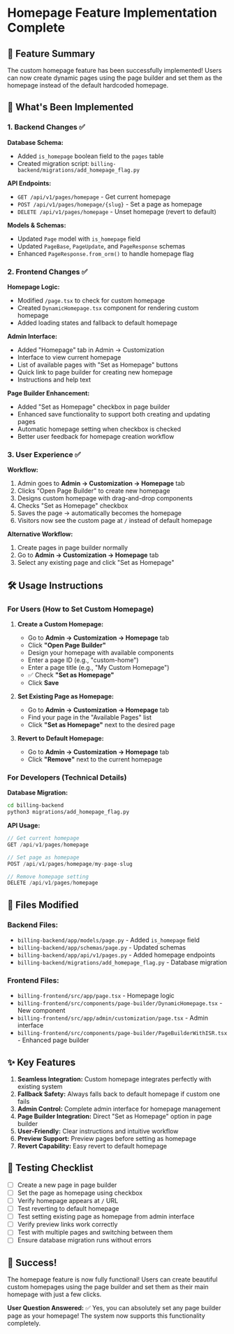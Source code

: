 # Homepage Feature Implementation Complete

## 🎉 Feature Summary

The custom homepage feature has been successfully implemented! Users can now create dynamic pages using the page builder and set them as the homepage instead of the default hardcoded homepage.

## 🚀 What's Been Implemented

### 1. Backend Changes ✅

**Database Schema:**
- Added `is_homepage` boolean field to the `pages` table
- Created migration script: `billing-backend/migrations/add_homepage_flag.py`

**API Endpoints:**
- `GET /api/v1/pages/homepage` - Get current homepage
- `POST /api/v1/pages/homepage/{slug}` - Set a page as homepage  
- `DELETE /api/v1/pages/homepage` - Unset homepage (revert to default)

**Models & Schemas:**
- Updated `Page` model with `is_homepage` field
- Updated `PageBase`, `PageUpdate`, and `PageResponse` schemas
- Enhanced `PageResponse.from_orm()` to handle homepage flag

### 2. Frontend Changes ✅

**Homepage Logic:**
- Modified `/page.tsx` to check for custom homepage
- Created `DynamicHomepage.tsx` component for rendering custom homepage
- Added loading states and fallback to default homepage

**Admin Interface:**
- Added "Homepage" tab in Admin → Customization
- Interface to view current homepage
- List of available pages with "Set as Homepage" buttons
- Quick link to page builder for creating new homepage
- Instructions and help text

**Page Builder Enhancement:**
- Added "Set as Homepage" checkbox in page builder
- Enhanced save functionality to support both creating and updating pages
- Automatic homepage setting when checkbox is checked
- Better user feedback for homepage creation workflow

### 3. User Experience ✅

**Workflow:**
1. Admin goes to **Admin → Customization → Homepage** tab
2. Clicks "Open Page Builder" to create new homepage
3. Designs custom homepage with drag-and-drop components
4. Checks "Set as Homepage" checkbox
5. Saves the page → automatically becomes the homepage
6. Visitors now see the custom page at `/` instead of default homepage

**Alternative Workflow:**
1. Create pages in page builder normally
2. Go to **Admin → Customization → Homepage** tab
3. Select any existing page and click "Set as Homepage"

## 🛠 Usage Instructions

### For Users (How to Set Custom Homepage)

1. **Create a Custom Homepage:**
   - Go to **Admin → Customization → Homepage** tab
   - Click **"Open Page Builder"**
   - Design your homepage with available components
   - Enter a page ID (e.g., "custom-home")
   - Enter a page title (e.g., "My Custom Homepage")
   - ✅ Check **"Set as Homepage"**
   - Click **Save**

2. **Set Existing Page as Homepage:**
   - Go to **Admin → Customization → Homepage** tab
   - Find your page in the "Available Pages" list
   - Click **"Set as Homepage"** next to the desired page

3. **Revert to Default Homepage:**
   - Go to **Admin → Customization → Homepage** tab
   - Click **"Remove"** next to the current homepage

### For Developers (Technical Details)

**Database Migration:**
```bash
cd billing-backend
python3 migrations/add_homepage_flag.py
```

**API Usage:**
```javascript
// Get current homepage
GET /api/v1/pages/homepage

// Set page as homepage
POST /api/v1/pages/homepage/my-page-slug

// Remove homepage setting
DELETE /api/v1/pages/homepage
```

## 🔧 Files Modified

### Backend Files:
- `billing-backend/app/models/page.py` - Added `is_homepage` field
- `billing-backend/app/schemas/page.py` - Updated schemas
- `billing-backend/app/api/v1/pages.py` - Added homepage endpoints
- `billing-backend/migrations/add_homepage_flag.py` - Database migration

### Frontend Files:
- `billing-frontend/src/app/page.tsx` - Homepage logic
- `billing-frontend/src/components/page-builder/DynamicHomepage.tsx` - New component
- `billing-frontend/src/app/admin/customization/page.tsx` - Admin interface
- `billing-frontend/src/components/page-builder/PageBuilderWithISR.tsx` - Enhanced page builder

## ✨ Key Features

1. **Seamless Integration:** Custom homepage integrates perfectly with existing system
2. **Fallback Safety:** Always falls back to default homepage if custom one fails
3. **Admin Control:** Complete admin interface for homepage management
4. **Page Builder Integration:** Direct "Set as Homepage" option in page builder
5. **User-Friendly:** Clear instructions and intuitive workflow
6. **Preview Support:** Preview pages before setting as homepage
7. **Revert Capability:** Easy revert to default homepage

## 🎯 Testing Checklist

- [ ] Create a new page in page builder
- [ ] Set the page as homepage using checkbox
- [ ] Verify homepage appears at `/` URL
- [ ] Test reverting to default homepage
- [ ] Test setting existing page as homepage from admin interface
- [ ] Verify preview links work correctly
- [ ] Test with multiple pages and switching between them
- [ ] Ensure database migration runs without errors

## 🚀 Success!

The homepage feature is now fully functional! Users can create beautiful custom homepages using the page builder and set them as their main homepage with just a few clicks.

**User Question Answered:** ✅ Yes, you can absolutely set any page builder page as your homepage! The system now supports this functionality completely.
